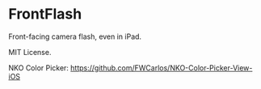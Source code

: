 FrontFlash
==========

Front-facing camera flash, even in iPad.

MIT License.

NKO Color Picker: https://github.com/FWCarlos/NKO-Color-Picker-View-iOS
